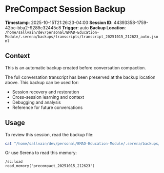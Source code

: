 # PreCompact Session Backup

**Timestamp**: 2025-10-15T21:26:23-04:00
**Session ID**: 44393358-1759-42bc-bba2-9289c32445c8
**Trigger**: auto
**Backup Location**: `/home/sallvain/dev/personal/BMAD-Education-Module/.serena/backups/transcripts/transcript_20251015_212623_auto.jsonl`

## Context

This is an automatic backup created before conversation compaction.

The full conversation transcript has been preserved at the backup location above.
This backup can be used for:
- Session recovery and restoration
- Cross-session learning and context
- Debugging and analysis
- Reference for future conversations

## Usage

To review this session, read the backup file:
```bash
cat "/home/sallvain/dev/personal/BMAD-Education-Module/.serena/backups/transcripts/transcript_20251015_212623_auto.jsonl"
```

Or use Serena to read this memory:
```
/sc:load
read_memory("precompact_20251015_212623")
```
